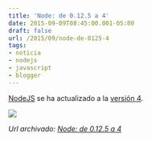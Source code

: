 ```yaml
---
title: 'Node: de 0.12.5 a 4'
date: 2015-09-09T08:45:00.001-05:00
draft: false
url: /2015/09/node-de-0125-4
tags: 
- noticia
- nodejs
- javascript
- blogger
---
```


[NodeJS](https://nodejs.org/en/) se ha actualizado a la [versión 4](https://nodejs.org/en/blog/release/v4.0.0/).  
  

[![](http://1.bp.blogspot.com/-hAorWMARph4/VfA3mbZCTBI/AAAAAAAADuU/hB0PYwlHUoE/s640/node-version-0_12to4.png)](http://1.bp.blogspot.com/-hAorWMARph4/VfA3mbZCTBI/AAAAAAAADuU/hB0PYwlHUoE/s1600/node-version-0_12to4.png)

_*Url archivado: [Node: de 0.12.5 a 4](https://akcdev.blogspot.com/2015/09/node-de-0125-4.html)*_

